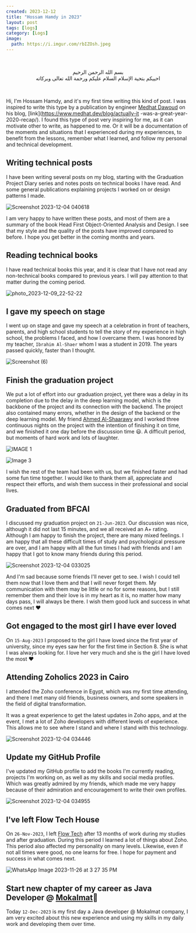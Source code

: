 ```yaml
---
created: 2023-12-12
title: "Hossam Hamdy in 2023"
layout: post
tags: [logs]
category: [Logs]
image:
  path: https://i.imgur.com/rbIZOsh.jpeg
---
```


<br>
<div align="center">

بسم الله الرحمن الرحيم <br> احييكم بتحية الإسلام السلام عليكم ورحمة الله تعالى وبركاته

</div>
<br>

Hi, I'm Hossam Hamdy, and it's my first time writing this kind of post. I was inspired to write this type by a publication by engineer [Medhat Dawoud](https://twitter.com/med7atdawoud) on his blog, [link](https://www.medhat.dev/blog/actually-it -was-a-great-year-2020-recap/). I found this type of post very inspiring for me, as it can motivate other to write, as happened to me. Or it will be a documentation of the moments and situations that I experienced during my experiences, to benefit from the lessons, remember what I learned, and follow my personal and technical development.

## Writing technical posts

I have been writing several posts on my blog, starting with the Graduation Project Diary series and notes posts on technical books I have read. And some general publications explaining projects I worked on or design patterns I made.

![Screenshot 2023-12-04 040618](https://github.com/0xGhazy/0xGhazy/assets/60070427/f7b6e188-6a21-4b56-9a54-ee5d5ecd4498)

I am very happy to have written these posts, and most of them are a summary of the book Head First Object-Oriented Analysis and Design. I see that my style and the quality of the posts have improved compared to before. I hope you get better in the coming months and years.

## Reading technical books

I have read technical books this year, and it is clear that I have not read any non-technical books compared to previous years. I will pay attention to that matter during the coming period.

![photo_2023-12-09_22-52-22](https://github.com/0xGhazy/0xGhazy/assets/60070427/239df298-d226-46d1-92d4-8defe49d8667)

## I gave my speech on stage

I went up on stage and gave my speech at a celebration in front of teachers, parents, and high school students to tell the story of my experience in high school, the problems I faced, and how I overcame them. I was honored by my teacher, `Ibrahim Al-Shaer` whom I was a student in 2019. The years passed quickly, faster than I thought.

![Screenshot (6)](https://github.com/0xGhazy/0xGhazy/assets/60070427/a97569d0-b63d-4388-8691-bd95314b3cdc)

## Finish the graduation project

We put a lot of effort into our graduation project, yet there was a delay in its completion due to the delay in the deep learning model, which is the backbone of the project and its connection with the backend. The project also contained many errors, whether in the design of the backend or the deep learning model. My friend [Ahmed Al-Shaarawy](https://www.linkedin.com/in/marconoyet/) and I worked three continuous nights on the project with the intention of finishing it on time, and we finished it one day before the discussion time 😃. A difficult period, but moments of hard work and lots of laughter.

![IMAGE 1](https://github.com/0xGhazy/0xGhazy/assets/60070427/86470e98-cfda-4c0f-a4ca-bea6ad94e7ee)

![Image 3](https://github.com/0xGhazy/0xGhazy/assets/60070427/8686f9ef-6e5e-4151-8241-49f547c43281)

I wish the rest of the team had been with us, but we finished faster and had some fun time together. I would like to thank them all, appreciate and respect their efforts, and wish them success in their professional and social lives.

## Graduated from BFCAI

I discussed my graduation project on `21-Jun-2023`. Our discussion was nice, although it did not last 15 minutes, and we all received an A+ rating. Although I am happy to finish the project, there are many mixed feelings. I am happy that all these difficult times of study and psychological pressure are over, and I am happy with all the fun times I had with friends and I am happy that I got to know many friends during this period.

![Screenshot 2023-12-04 033025](https://github.com/0xGhazy/0xGhazy/assets/60070427/3916ca76-fb76-406a-939e-6de9d6b4257b)

And I'm sad because some friends I'll never get to see. I wish I could tell them now that I love them and that I will never forget them. My communication with them may be little or no for some reasons, but I still remember them and their love is in my heart as it is, no matter how many days pass, I will always be there. I wish them good luck and success in what comes next ❤

## Got engaged to the most girl I have ever loved

On `15-Aug-2023` I proposed to the girl I have loved since the first year of university, since my eyes saw her for the first time in Section 8. She is what I was always looking for. I love her very much and she is the girl I have loved the most ❤

## Attending Zoholics 2023 in Cairo

I attended the Zoho conference in Egypt, which was my first time attending, and there I met many old friends, business owners, and some speakers in the field of digital transformation.

It was a great experience to get the latest updates in Zoho apps, and at the event, I met a lot of Zoho developers with different levels of experience. This allows me to see where I stand and where I stand with this technology.

![Screenshot 2023-12-04 034446](https://github.com/0xGhazy/0xGhazy/assets/60070427/f8e5d1cb-f230-4d46-8661-039255ce73d4)

## Update my GitHub Profile

I've updated my GitHub profile to add the books I'm currently reading, projects I'm working on, as well as my skills and social media profiles. Which was greatly admired by my friends, which made me very happy because of their admiration and encouragement to write their own profiles.

![Screenshot 2023-12-04 034955](https://github.com/0xGhazy/0xGhazy/assets/60070427/4db83094-be7f-4aad-8fd8-9dbdd5d88779)

## I've left Flow Tech House

On `26-Nov-2023`, I left [Flow Tech](https://www.linkedin.com/feed/update/urn:li:activity:7134533025891037184/) after 13 months of work during my studies and after graduation. During this period I learned a lot of things about Zoho. This period also affected my personality on many levels. Likewise, even if not all times were good, no one learns for free. I hope for payment and success in what comes next.

![WhatsApp Image 2023-11-26 at 3 27 35 PM](https://github.com/0xGhazy/0xGhazy/assets/60070427/d8e86a6b-83f6-4584-a1b4-31b730840b08)

## Start new chapter of my career as Java Developer @ [Mokalmat](https://www.linkedin.com/company/mokalmat/)🎉

Today `12-Dec-2023` is my first day a Java developer @ Mokalmat company, I am very excited about this new experience and using my skills in my daily work and developing them over time.